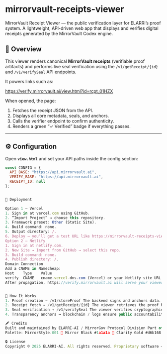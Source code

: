 # mirrorvault-receipts-viewer
MirrorVault Receipt Viewer — the public verification layer for ELARRI’s proof system. A lightweight, API-driven web app that displays and verifies digital receipts generated by the MirrorVault Codex engine.

## 🧩 Overview

This viewer renders canonical **MirrorVault receipts** (verifiable proof artifacts) and performs live seal verification using the `/v1/getReceipt/{id}` and `/v1/verifySeal` API endpoints.

It powers links such as:

https://verify.mirrorvault.ai/view.html?id=rcpt_01HZX


When opened, the page:

1. Fetches the receipt JSON from the API.  
2. Displays all core metadata, seals, and anchors.  
3. Calls the verifier endpoint to confirm authenticity.  
4. Renders a green “✓ Verified” badge if everything passes.

---

## ⚙️ Configuration

Open **`view.html`** and set your API paths inside the config section:

```js
const CONFIG = {
  API_BASE: "https://api.mirrorvault.ai",
  VERIFY_BASE: "https://api.mirrorvault.ai",
  RECEIPT_ID: null
};


🚀 Deployment

Option 1 — Vercel
1. Sign in at vercel.com using GitHub.
2. “Import Project” → choose this repository.
3. Framework preset: Other (Static Site).
4. Build command: none.
5. Output directory: /.
6. Deploy → you’ll get a test URL like https://mirrorvault-receipts-viewer.vercel.app.
Option 2 — Netlify
1. Sign in at netlify.com.
2. New Site → Import from GitHub → select this repo.
3. Build command: none.
4. Publish directory: /.
Domain Connection
Add a CNAME in Namecheap:
Host	Type	Value
verify	CNAME	cname.vercel-dns.com (Vercel) or your Netlify site URL
After propagation, https://verify.mirrorvault.ai will serve your viewer automatically.


🧠 How It Works
1. Proof creation → /v1/storeProof The backend signs and anchors data.
2. Receipt fetch → /v1/getReceipt/{id} The viewer retrieves the proof bundle.
3. Seal verification → /v1/verifySeal The viewer verifies cryptographic integrity.
4. Transparency anchors → blockchain / logs ensure public accountability.

🖋️ Credits
Built and maintained by ELARRI-AI / MirrorGov Protocol Division Part of the 11.11 Codex proof infrastructure.
Palette: MirrorStyle.001 🖤 Mirror Black #1a1a1a 💛 Clarity Gold #d6b168 🤍 Cream #f9f6f1

🔒 License
Copyright © 2025 ELARRI-AI. All rights reserved. Proprietary software — redistribution requires written consent.
